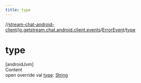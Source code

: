 ```yaml
---
title: type
---
```

//[stream-chat-android-client](../../../index.md)/[io.getstream.chat.android.client.events](../index.md)/[ErrorEvent](index.md)/[type](type.md)



# type  
[androidJvm]  
Content  
open override val [type](type.md): [String](https://kotlinlang.org/api/latest/jvm/stdlib/kotlin/-string/index.html)  



